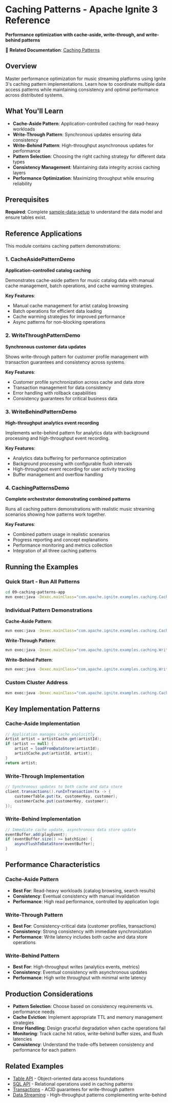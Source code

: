 # Caching Patterns - Apache Ignite 3 Reference

**Performance optimization with cache-aside, write-through, and write-behind patterns**

📖 **Related Documentation**: [Caching Patterns](../../docs/05-performance-scalability/02-caching-strategies.md)

## Overview

Master performance optimization for music streaming platforms using Ignite 3's caching pattern implementations. Learn how to coordinate multiple data access patterns while maintaining consistency and optimal performance across distributed systems.

## What You'll Learn

- **Cache-Aside Pattern**: Application-controlled caching for read-heavy workloads
- **Write-Through Pattern**: Synchronous updates ensuring data consistency
- **Write-Behind Pattern**: High-throughput asynchronous updates for performance
- **Pattern Selection**: Choosing the right caching strategy for different data types
- **Consistency Management**: Maintaining data integrity across caching layers
- **Performance Optimization**: Maximizing throughput while ensuring reliability

## Prerequisites

**Required**: Complete [sample-data-setup](../01-sample-data-setup/) to understand the data model and ensure tables exist.

## Reference Applications

This module contains caching pattern demonstrations:

### 1. CacheAsidePatternDemo

**Application-controlled catalog caching**

Demonstrates cache-aside pattern for music catalog data with manual cache management, batch operations, and cache warming strategies.

**Key Features**:

- Manual cache management for artist catalog browsing
- Batch operations for efficient data loading
- Cache warming strategies for improved performance
- Async patterns for non-blocking operations

### 2. WriteThroughPatternDemo  

**Synchronous customer data updates**

Shows write-through pattern for customer profile management with transaction guarantees and consistency across systems.

**Key Features**:

- Customer profile synchronization across cache and data store
- Transaction management for data consistency
- Error handling with rollback capabilities
- Consistency guarantees for critical business data

### 3. WriteBehindPatternDemo

**High-throughput analytics event recording**

Implements write-behind pattern for analytics data with background processing and high-throughput event recording.

**Key Features**:

- Analytics data buffering for performance optimization
- Background processing with configurable flush intervals
- High-throughput event recording for user activity tracking
- Buffer management and overflow handling

### 4. CachingPatternsDemo

**Complete orchestrator demonstrating combined patterns**

Runs all caching pattern demonstrations with realistic music streaming scenarios showing how patterns work together.

**Key Features**:

- Combined pattern usage in realistic scenarios
- Progress reporting and concept explanations
- Performance monitoring and metrics collection
- Integration of all three caching patterns

## Running the Examples

### Quick Start - Run All Patterns

```bash
cd 09-caching-patterns-app
mvn exec:java -Dexec.mainClass="com.apache.ignite.examples.caching.CachingPatternsDemo"
```

### Individual Pattern Demonstrations

**Cache-Aside Pattern**:

```bash
mvn exec:java -Dexec.mainClass="com.apache.ignite.examples.caching.CacheAsidePatternDemo"
```

**Write-Through Pattern**:

```bash
mvn exec:java -Dexec.mainClass="com.apache.ignite.examples.caching.WriteThroughPatternDemo"
```

**Write-Behind Pattern**:

```bash
mvn exec:java -Dexec.mainClass="com.apache.ignite.examples.caching.WriteBehindPatternDemo"
```

### Custom Cluster Address

```bash
mvn exec:java -Dexec.mainClass="com.apache.ignite.examples.caching.CachingPatternsDemo" -Dexec.args="192.168.1.100:10800"
```

## Key Implementation Patterns

### Cache-Aside Implementation

```java
// Application manages cache explicitly
Artist artist = artistCache.get(artistId);
if (artist == null) {
    artist = loadFromDataStore(artistId);
    artistCache.put(artistId, artist);
}
return artist;
```

### Write-Through Implementation

```java
// Synchronous updates to both cache and data store
client.transactions().runInTransaction(tx -> {
    customerTable.put(tx, customerKey, customer);
    customerCache.put(customerKey, customer);
});
```

### Write-Behind Implementation

```java
// Immediate cache update, asynchronous data store update
eventBuffer.add(playEvent);
if (eventBuffer.size() >= batchSize) {
    asyncFlushToDataStore(eventBuffer);
}
```

## Performance Characteristics

### Cache-Aside Pattern

- **Best For**: Read-heavy workloads (catalog browsing, search results)
- **Consistency**: Eventual consistency with manual invalidation
- **Performance**: High read performance, controlled by application logic

### Write-Through Pattern  

- **Best For**: Consistency-critical data (customer profiles, transactions)
- **Consistency**: Strong consistency with immediate synchronization
- **Performance**: Write latency includes both cache and data store operations

### Write-Behind Pattern

- **Best For**: High-throughput writes (analytics events, metrics)
- **Consistency**: Eventual consistency with asynchronous updates
- **Performance**: High write throughput with minimal write latency

## Production Considerations

- **Pattern Selection**: Choose based on consistency requirements vs. performance needs
- **Cache Eviction**: Implement appropriate TTL and memory management strategies
- **Error Handling**: Design graceful degradation when cache operations fail
- **Monitoring**: Track cache hit ratios, write-behind buffer sizes, and flush latencies
- **Consistency**: Understand the trade-offs between consistency and performance for each pattern

## Related Examples

- [Table API](../04-table-api-app/) - Object-oriented data access foundations
- [SQL API](../05-sql-api-app/) - Relational operations used in caching patterns
- [Transactions](../06-transactions-app/) - ACID guarantees for write-through pattern
- [Data Streaming](../08-data-streaming-app/) - High-throughput patterns complementing write-behind
